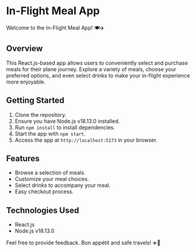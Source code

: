 # In-Flight Meal App

Welcome to the In-Flight Meal App! 🍽️✈️

## Overview

This React.js-based app allows users to conveniently select and purchase meals for their plane journey. Explore a variety of meals, choose your preferred options, and even select drinks to make your in-flight experience more enjoyable.

## Getting Started

1. Clone the repository.
2. Ensure you have Node.js v18.13.0 installed.
3. Run `npm install` to install dependencies.
4. Start the app with `npm start`.
5. Access the app at `http://localhost:5173` in your browser.

## Features

- Browse a selection of meals.
- Customize your meal choices.
- Select drinks to accompany your meal.
- Easy checkout process.

## Technologies Used

- React.js
- Node.js v18.13.0

Feel free to provide feedback. Bon appétit and safe travels! ✈️🛫
